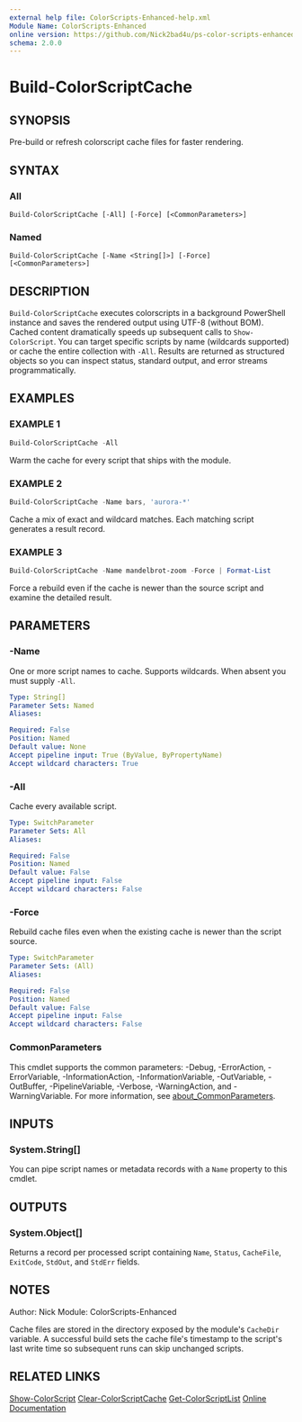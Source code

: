 ```yaml
---
external help file: ColorScripts-Enhanced-help.xml
Module Name: ColorScripts-Enhanced
online version: https://github.com/Nick2bad4u/ps-color-scripts-enhanced
schema: 2.0.0
---
```


# Build-ColorScriptCache

## SYNOPSIS

Pre-build or refresh colorscript cache files for faster rendering.

## SYNTAX

### All

```
Build-ColorScriptCache [-All] [-Force] [<CommonParameters>]
```

### Named

```
Build-ColorScriptCache [-Name <String[]>] [-Force] [<CommonParameters>]
```

## DESCRIPTION

`Build-ColorScriptCache` executes colorscripts in a background PowerShell instance and saves the rendered output using UTF-8 (without BOM). Cached content dramatically speeds up subsequent calls to `Show-ColorScript`. You can target specific scripts by name (wildcards supported) or cache the entire collection with `-All`. Results are returned as structured objects so you can inspect status, standard output, and error streams programmatically.

## EXAMPLES

### EXAMPLE 1

```powershell
Build-ColorScriptCache -All
```

Warm the cache for every script that ships with the module.

### EXAMPLE 2

```powershell
Build-ColorScriptCache -Name bars, 'aurora-*'
```

Cache a mix of exact and wildcard matches. Each matching script generates a result record.

### EXAMPLE 3

```powershell
Build-ColorScriptCache -Name mandelbrot-zoom -Force | Format-List
```

Force a rebuild even if the cache is newer than the source script and examine the detailed result.

## PARAMETERS

### -Name

One or more script names to cache. Supports wildcards. When absent you must supply `-All`.

```yaml
Type: String[]
Parameter Sets: Named
Aliases:

Required: False
Position: Named
Default value: None
Accept pipeline input: True (ByValue, ByPropertyName)
Accept wildcard characters: True
```

### -All

Cache every available script.

```yaml
Type: SwitchParameter
Parameter Sets: All
Aliases:

Required: False
Position: Named
Default value: False
Accept pipeline input: False
Accept wildcard characters: False
```

### -Force

Rebuild cache files even when the existing cache is newer than the script source.

```yaml
Type: SwitchParameter
Parameter Sets: (All)
Aliases:

Required: False
Position: Named
Default value: False
Accept pipeline input: False
Accept wildcard characters: False
```

### CommonParameters

This cmdlet supports the common parameters: -Debug, -ErrorAction, -ErrorVariable, -InformationAction, -InformationVariable, -OutVariable, -OutBuffer, -PipelineVariable, -Verbose, -WarningAction, and -WarningVariable. For more information, see [about_CommonParameters](http://go.microsoft.com/fwlink/?LinkID=113216).

## INPUTS

### System.String[]

You can pipe script names or metadata records with a `Name` property to this cmdlet.

## OUTPUTS

### System.Object[]

Returns a record per processed script containing `Name`, `Status`, `CacheFile`, `ExitCode`, `StdOut`, and `StdErr` fields.

## NOTES

Author: Nick
Module: ColorScripts-Enhanced

Cache files are stored in the directory exposed by the module's `CacheDir` variable. A successful build sets the cache file's timestamp to the script's last write time so subsequent runs can skip unchanged scripts.

## RELATED LINKS

[Show-ColorScript](Show-ColorScript.md)
[Clear-ColorScriptCache](Clear-ColorScriptCache.md)
[Get-ColorScriptList](Get-ColorScriptList.md)
[Online Documentation](https://github.com/Nick2bad4u/ps-color-scripts-enhanced)
